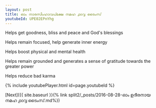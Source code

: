 ```yaml
---
layout: post
title: ഓം നാരസിംഹാവപ്ക്ഷേ നമഹ ൧൦൮ ടൈംസ്
youtubeId: UPE02EPnYhg
---
```

 
 
Helps get goodness, bliss and peace and God's blessings
 
Helps remain focused, help generate inner energy 
 
Helps boost physical and mental health 
 
Helps remain grounded and generates a sense of gratitude towards the greater power 
 
Helps reduce bad karma
 
 
 
 


{% include youtubePlayer.html id=page.youtubeId %}
 
[Next]({{ site.baseurl }}{% link  split2/_posts/2016-08-28-ഓം ഉദീരനായ നമഹ ൧൦൮ ടൈംസ്.md%})
 
